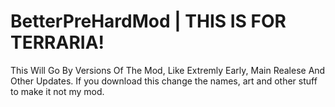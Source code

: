 # BetterPreHardMod | THIS IS FOR TERRARIA!
This Will Go By Versions Of The Mod, Like Extremly Early, Main Realese And Other Updates.
If you download this change the names, art and other stuff to make it not my mod.


